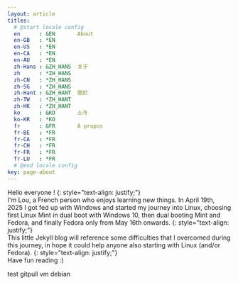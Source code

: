 ```yaml
---
layout: article
titles:
  # @start locale config
  en      : &EN       About
  en-GB   : *EN
  en-US   : *EN
  en-CA   : *EN
  en-AU   : *EN
  zh-Hans : &ZH_HANS  关于
  zh      : *ZH_HANS
  zh-CN   : *ZH_HANS
  zh-SG   : *ZH_HANS
  zh-Hant : &ZH_HANT  關於
  zh-TW   : *ZH_HANT
  zh-HK   : *ZH_HANT
  ko      : &KO       소개
  ko-KR   : *KO
  fr      : &FR       À propos
  fr-BE   : *FR
  fr-CA   : *FR
  fr-CH   : *FR
  fr-FR   : *FR
  fr-LU   : *FR
  # @end locale config
key: page-about
---
```


Hello everyone !
{: style="text-align: justify;"}
<br/>
I'm Lou, a French person who enjoys learning new things. In April 19th, 2025 I got fed up with Windows and started my journey into Linux, choosing first Linux Mint in dual boot with Windows 10, then dual booting Mint and Fedora, and finally Fedora only from May 16th onwards. 
{: style="text-align: justify;"}
<br/>
This little Jekyll blog will reference some difficulties that I overcomed during this journey, in hope it could help anyone also starting with Linux (and/or Fedora).
{: style="text-align: justify;"}
<br/>
Have fun reading :)

test gitpull vm debian
